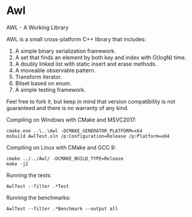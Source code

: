 # Awl
AWL - A Working Library

AWL is a small cross-platform C++ library that includes:

1. A simple binary serialization framework.
2. A set that finds an element by both key and index with O(logN) time.
3. A doubly linked list with static insert and erase methods.
4. A moveable observable pattern.
5. Transform iterator.
6. Bitset based on enum.
7. A simple testing framework.

Feel free to fork it, but keep in mind that version compatibility is not guaranteed and there is no warranty of any kind.

Compiling on Windows with CMake and MSVC2017:

    cmake.exe ..\..\Awl -DCMAKE_GENERATOR_PLATFORM=x64
    msbuild AwlTest.sln /p:Configuration=Release /p:Platform=x64

Compiling on Linux with CMake and GCC 9:

    cmake ../../Awl/ -DCMAKE_BUILD_TYPE=Release
    make -j2

Running the tests:

    AwlTest --filter .*Test

Running the benchmarks:

    AwlTest --filter .*Benchmark --output all
